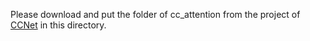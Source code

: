 Please download and put the folder of cc_attention from the project of [CCNet](https://github.com/speedinghzl/CCNet) in this directory.
